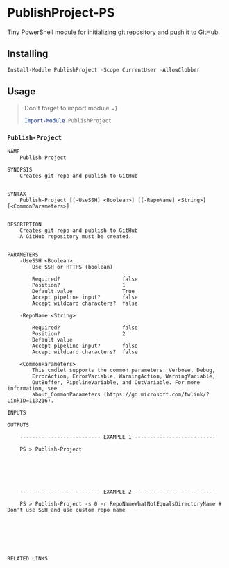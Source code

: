 # PublishProject-PS

Tiny PowerShell module for initializing git repository and push it to GitHub.

## Installing

```powershell
Install-Module PublishProject -Scope CurrentUser -AllowClobber
```

## Usage

> Don't forget to import module =)
>
> ```powershell
> Import-Module PublishProject
> ```

### `Publish-Project`

```
NAME
    Publish-Project

SYNOPSIS
    Creates git repo and publish to GitHub


SYNTAX
    Publish-Project [[-UseSSH] <Boolean>] [[-RepoName] <String>] [<CommonParameters>]


DESCRIPTION
    Creates git repo and publish to GitHub
    A GitHub repository must be created.


PARAMETERS
    -UseSSH <Boolean>
        Use SSH or HTTPS (boolean)

        Required?                    false
        Position?                    1
        Default value                True
        Accept pipeline input?       false
        Accept wildcard characters?  false

    -RepoName <String>

        Required?                    false
        Position?                    2
        Default value
        Accept pipeline input?       false
        Accept wildcard characters?  false

    <CommonParameters>
        This cmdlet supports the common parameters: Verbose, Debug,
        ErrorAction, ErrorVariable, WarningAction, WarningVariable,
        OutBuffer, PipelineVariable, and OutVariable. For more information, see
        about_CommonParameters (https://go.microsoft.com/fwlink/?LinkID=113216).

INPUTS

OUTPUTS

    -------------------------- EXAMPLE 1 --------------------------

    PS > Publish-Project






    -------------------------- EXAMPLE 2 --------------------------

    PS > Publish-Project -s 0 -r RepoNameWhatNotEqualsDirectoryName # Don't use SSH and use custom repo name







RELATED LINKS

```
